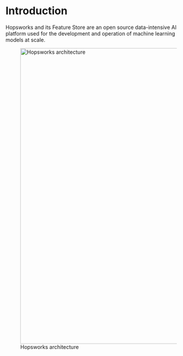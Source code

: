 # Introduction

Hopsworks and its Feature Store are an open source data-intensive AI platform used for the development and operation of 
machine learning models at scale.

<figure>
  <a href="../../assets/images/architecture.svg">
    <img width="800px" src="../../assets/images/architecture.svg" alt="Hopsworks architecture"/>
  </a>
  <figcaption>Hopsworks architecture</figcaption>
</figure>